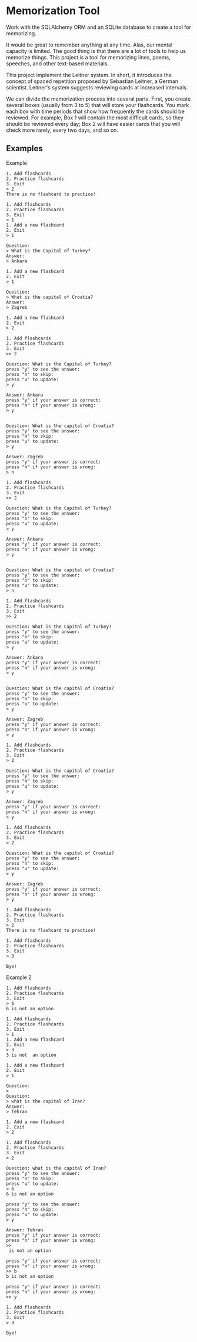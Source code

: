 # Memorization Tool
Work with the SQLAlchemy ORM and an SQLite database to create a tool for memorizing.

It would be great to remember anything at any time. Alas, our mental capacity is limited. The good thing is that there are a lot of tools to help us memorize things. This project is a tool for memorizing lines, poems, speeches, and other text-based materials.

This project implement the Leitner system. In short, it introduces the concept of spaced repetition proposed by Sebastian Leitner, a German scientist. Leitner's system suggests reviewing cards at increased intervals.

We can divide the memorization process into several parts. First, you create several boxes (usually from 3 to 5) that will store your flashcards. You mark each box with time periods that show how frequently the cards should be reviewed. For example, Box 1 will contain the most difficult cards, so they should be reviewed every day; Box 2 will have easier cards that you will check more rarely, every two days, and so on.

## Examples

Example
```
1. Add flashcards
2. Practice flashcards
3. Exit
> 2
There is no flashcard to practice!

1. Add flashcards
2. Practice flashcards
3. Exit
> 1
1. Add a new flashcard
2. Exit
> 1

Question:
> What is the Capital of Turkey?
Answer:
> Ankara

1. Add a new flashcard
2. Exit
> 1

Question:
> What is the capital of Croatia?
Answer:
> Zagreb

1. Add a new flashcard
2. Exit
> 2

1. Add flashcards
2. Practice flashcards
3. Exit
>> 2

Question: What is the Capital of Turkey?
press "y" to see the answer:
press "n" to skip:
press "u" to update:
> y

Answer: Ankara
press "y" if your answer is correct:
press "n" if your answer is wrong:
> y


Question: What is the capital of Croatia?
press "y" to see the answer:
press "n" to skip:
press "u" to update:
> y

Answer: Zagreb
press "y" if your answer is correct:
press "n" if your answer is wrong:
> n

1. Add flashcards
2. Practice flashcards
3. Exit
>> 2

Question: What is the Capital of Turkey?
press "y" to see the answer:
press "n" to skip:
press "u" to update:
> y

Answer: Ankara
press "y" if your answer is correct:
press "n" if your answer is wrong:
> y


Question: What is the capital of Croatia?
press "y" to see the answer:
press "n" to skip:
press "u" to update:
> n

1. Add flashcards
2. Practice flashcards
3. Exit
>> 2

Question: What is the Capital of Turkey?
press "y" to see the answer:
press "n" to skip:
press "u" to update:
> y

Answer: Ankara
press "y" if your answer is correct:
press "n" if your answer is wrong:
> y


Question: What is the capital of Croatia?
press "y" to see the answer:
press "n" to skip:
press "u" to update:
> y

Answer: Zagreb
press "y" if your answer is correct:
press "n" if your answer is wrong:
> y

1. Add flashcards
2. Practice flashcards
3. Exit
> 2

Question: What is the capital of Croatia?
press "y" to see the answer:
press "n" to skip:
press "u" to update:
> y

Answer: Zagreb
press "y" if your answer is correct:
press "n" if your answer is wrong:
> y

1. Add flashcards
2. Practice flashcards
3. Exit
> 2

Question: What is the capital of Croatia?
press "y" to see the answer:
press "n" to skip:
press "u" to update:
> y

Answer: Zagreb
press "y" if your answer is correct:
press "n" if your answer is wrong:
> y

1. Add flashcards
2. Practice flashcards
3. Exit
> 2
There is no flashcard to practice!

1. Add flashcards
2. Practice flashcards
3. Exit
> 3

Bye!
```
Example 2
```
1. Add flashcards
2. Practice flashcards
3. Exit
> 6
6 is not an option

1. Add flashcards
2. Practice flashcards
3. Exit
> 1
1. Add a new flashcard
2. Exit
> 3
3 is not  an option

1. Add a new flashcard
2. Exit
> 1

Question:
>
Question:
> what is the capital of Iran?
Answer:
> Tehran

1. Add a new flashcard
2. Exit
> 2

1. Add flashcards
2. Practice flashcards
3. Exit
> 2

Question: what is the capital of Iran?
press "y" to see the answer:
press "n" to skip:
press "u" to update:
> 6
6 is not an option

press "y" to see the answer:
press "n" to skip:
press "u" to update:
> y

Answer: Tehran
press "y" if your answer is correct:
press "n" if your answer is wrong:
>>
 is not an option

press "y" if your answer is correct:
press "n" if your answer is wrong:
>> b
b is not an option

press "y" if your answer is correct:
press "n" if your answer is wrong:
>> y

1. Add flashcards
2. Practice flashcards
3. Exit
> 3

Bye!
```
